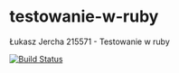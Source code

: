testowanie-w-ruby
=================
Łukasz Jercha 215571 - Testowanie w ruby

[![Build Status](https://magnum.travis-ci.com/ljercha/testowanie-w-ruby.svg?token=yA8PzeTsHYsi9KKQJAxz&branch=master)](https://magnum.travis-ci.com/ljercha/testowanie-w-ruby)
